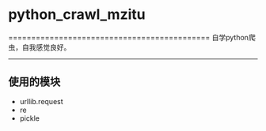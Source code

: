 # python_crawl_mzitu
============================================
自学python爬虫，自我感觉良好。

****
## 使用的模块
* urllib.request
* re
* pickle

